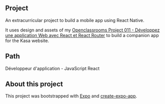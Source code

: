 ## Project

An extracurricular project to build a mobile app using React Native.

It uses design and assets of my [Openclassrooms Project 011 - Développez une application Web avec React et React Router](https://github.com/kidereo/oc-p011) to build a companion app for the Kasa website.

## Path

Développeur d'application - JavaScript React

## About this project

This project was bootstrapped with [Expo](https://expo.dev) and [create-expo-app](https://docs.expo.dev/get-started/create-a-new-app/).
